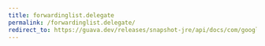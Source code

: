 ```yaml
---
title: forwardinglist.delegate
permalink: /forwardinglist.delegate/
redirect_to: https://guava.dev/releases/snapshot-jre/api/docs/com/google/common/collect/ForwardingList.html#delegate--
---
```

